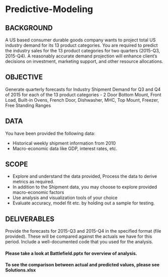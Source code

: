 # Predictive-Modeling
## BACKGROUND ##
A US based consumer durable goods company wants to project total US industry demand for its 13 product categories. You are required to predict the industry sales for the 13 product categories for two quarters (2015-Q3, 2015-Q4). A reasonably accurate demand projection will enhance client’s decisions on investment, marketing support, and other resource allocations.
## OBJECTIVE ##
Generate quarterly forecasts for Industry Shipment Demand for Q3 and Q4 of 2015 for each of the 13 product categories - 2 Door Bottom Mount, Front Load, Built-in Ovens, French Door, Dishwasher, MHC, Top Mount, Freezer, Free Standing Ranges
## DATA ##
You have been provided the following data:
* Historical weekly shipment information from 2010
* Macro-economic data like GDP, interest rates, etc.
## SCOPE ##
* Explore and understand the data provided, Process the data to derive metrics as required.
* In addition to the Shipment data, you may choose to explore provided macro-economic factors
* Use analysis and visualization tools of your choice
* Evaluate accuracy, model fit etc. by holding out a sample for testing.

## DELIVERABLES ##
Provide the forecasts for 2015-Q3 and 2015-Q4 in the specified format (file provided). These will be compared against the actuals we have for this period. Include a well-documented code that you used for the analysis.

#### Please take a look at Battlefield.pptx for overview of analysis. ####
#### To see the comparison between actual and predicted values, please see Solutions.xlsx ####
